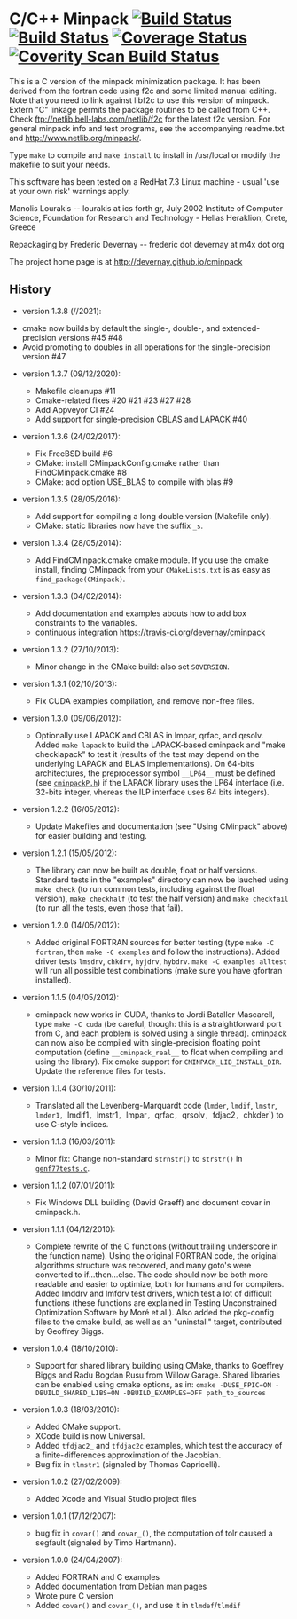 C/C++ Minpack [![Build Status](https://api.travis-ci.org/devernay/cminpack.png?branch=master)](https://travis-ci.org/devernay/cminpack) [![Build Status](https://ci.appveyor.com/api/projects/status/github/devernay/cminpack)](https://ci.appveyor.com/project/devernay/cminpack) [![Coverage Status](https://coveralls.io/repos/devernay/cminpack/badge.png?branch=master)](https://coveralls.io/r/devernay/cminpack?branch=master)  [![Coverity Scan Build Status](https://scan.coverity.com/projects/2942/badge.svg)](https://scan.coverity.com/projects/2942 "Coverity Badge")
==========

This is a C version of the minpack minimization package.
It has been derived from the fortran code using f2c and
some limited manual editing. Note that you need to link
against libf2c to use this version of minpack. Extern "C"
linkage permits the package routines to be called from C++.
Check ftp://netlib.bell-labs.com/netlib/f2c for the latest
f2c version. For general minpack info and test programs, see
the accompanying readme.txt and http://www.netlib.org/minpack/.

Type `make` to compile and `make install` to install in /usr/local
or modify the makefile to suit your needs.

This software has been tested on a RedHat 7.3 Linux machine -
usual 'use at your own risk' warnings apply.

Manolis Lourakis -- lourakis at ics forth gr, July 2002
	Institute of Computer Science,
	Foundation for Research and Technology - Hellas
	Heraklion, Crete, Greece

Repackaging by Frederic Devernay -- frederic dot devernay at m4x dot org

The project home page is at http://devernay.github.io/cminpack

History
------

* version 1.3.8 (//2021):
 - cmake now builds by default the single-, double-, and extended-precision versions #45 #48
 - Avoid promoting to doubles in all operations for the single-precision version #47

* version 1.3.7 (09/12/2020):
  - Makefile cleanups #11
  - Cmake-related fixes #20 #21 #23 #27 #28
  - Add Appveyor CI #24
  - Add support for single-precision CBLAS and LAPACK #40

* version 1.3.6 (24/02/2017):
  - Fix FreeBSD build #6
  - CMake: install CMinpackConfig.cmake rather than FindCMinpack.cmake #8
  - CMake: add option USE_BLAS to compile with blas #9

* version 1.3.5 (28/05/2016):
  - Add support for compiling a long double version (Makefile only).
  - CMake: static libraries now have the suffix `_s`.

* version 1.3.4 (28/05/2014):
  - Add FindCMinpack.cmake cmake module. If you use the cmake install,
    finding CMinpack from your `CMakeLists.txt` is as easy as
    `find_package(CMinpack)`.

* version 1.3.3 (04/02/2014):
  - Add documentation and examples abouts how to add box constraints to the variables.
  - continuous integration https://travis-ci.org/devernay/cminpack

* version 1.3.2 (27/10/2013):
  - Minor change in the CMake build: also set `SOVERSION`.

* version 1.3.1 (02/10/2013):
  - Fix CUDA examples compilation, and remove non-free files.

* version 1.3.0 (09/06/2012):
  - Optionally use LAPACK and CBLAS in lmpar, qrfac, and qrsolv. Added
    `make lapack` to build the LAPACK-based cminpack and "make
    checklapack" to test it (results of the test may depend on the
    underlying LAPACK and BLAS implementations).
    On 64-bits architectures, the preprocessor symbol `__LP64__` must be
    defined (see [`cminpackP.h`](cminpackP.h)) if the LAPACK library uses the LP64
    interface (i.e. 32-bits integer, vhereas the ILP interface uses 64
    bits integers).

* version 1.2.2 (16/05/2012):
  - Update Makefiles and documentation (see "Using CMinpack" above) for
    easier building and testing.

* version 1.2.1 (15/05/2012):
  - The library can now be built as double, float or half
    versions. Standard tests in the "examples" directory can now be
    lauched using `make check` (to run common tests, including against
    the float version), `make checkhalf` (to test the half version) and
    `make checkfail` (to run all the tests, even those that fail).

* version 1.2.0 (14/05/2012):
  - Added original FORTRAN sources for better testing (type
    `make -C fortran`, then `make -C examples` and follow the
    instructions). Added driver tests `lmsdrv`, `chkdrv`, `hyjdrv`,
    `hybdrv`. `make -C examples alltest` will run all
    possible test combinations (make sure you have gfortran installed).

* version 1.1.5 (04/05/2012):
  - cminpack now works in CUDA, thanks to Jordi Bataller Mascarell, type
    `make -C cuda` (be careful, though: this is a
    straightforward port from C, and each problem is solved using a
    single thread). cminpack can now also be compiled with
    single-precision floating point computation (define
    `__cminpack_real__` to float when compiling and using the
   library). Fix cmake support for `CMINPACK_LIB_INSTALL_DIR`. Update the
   reference files for tests.

* version 1.1.4 (30/10/2011):
  - Translated all the Levenberg-Marquardt code (`lmder`, `lmdif`, `lmstr`,
    `lmder1, `lmdif1`, `lmstr1`, `lmpar`, `qrfac`, `qrsolv`, `fdjac2`, `chkder`) to use
    C-style indices.

* version 1.1.3 (16/03/2011):
  - Minor fix: Change non-standard `strnstr()` to `strstr()` in
    [`genf77tests.c`](examples/genf77tests.c).

* version 1.1.2 (07/01/2011):
   - Fix Windows DLL building (David Graeff) and document covar in
     cminpack.h.

* version 1.1.1 (04/12/2010):
  - Complete rewrite of the C functions (without trailing underscore in
    the function name). Using the original FORTRAN code, the original
    algorithms structure was recovered, and many goto's were converted
    to if...then...else. The code should now be both more readable and
    easier to optimize, both for humans and for compilers. Added lmddrv
    and lmfdrv test drivers, which test a lot of difficult functions
    (these functions are explained in Testing Unconstrained Optimization
    Software by Moré et al.). Also added the pkg-config files to the
    cmake build, as well as an "uninstall" target, contributed by
    Geoffrey Biggs.

* version 1.0.4 (18/10/2010):
  - Support for shared library building using CMake, thanks to Goeffrey
    Biggs and Radu Bogdan Rusu from Willow Garage. Shared libraries can be
    enabled using cmake options, as in:
    `cmake -DUSE_FPIC=ON -DBUILD_SHARED_LIBS=ON -DBUILD_EXAMPLES=OFF path_to_sources`

* version 1.0.3 (18/03/2010):
  - Added CMake support.
  - XCode build is now Universal.
  - Added `tfdjac2_` and `tfdjac2c` examples, which test the accuracy of a
    finite-differences approximation of the Jacobian.
  - Bug fix in `tlmstr1` (signaled by Thomas Capricelli).

* version 1.0.2 (27/02/2009):
  - Added Xcode and Visual Studio project files

* version 1.0.1 (17/12/2007):
  - bug fix in `covar()` and `covar_()`, the computation of tolr caused a
    segfault (signaled by Timo Hartmann).

* version 1.0.0 (24/04/2007):
  - Added FORTRAN and C examples
  - Added documentation from Debian man pages
  - Wrote pure C version
  - Added `covar()` and `covar_()`, and use it in `tlmdef`/`tlmdif`
